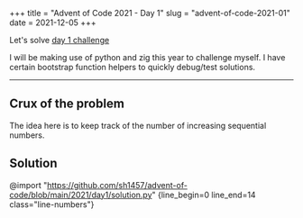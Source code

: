 +++
title = "Advent of Code 2021 - Day 1"
slug = "advent-of-code-2021-01"
date = 2021-12-05
+++

Let's solve [day 1 challenge](https://adventofcode.com/2021/day/1)

I will be making use of python and zig this year to challenge myself. I have certain bootstrap function helpers to
quickly debug/test solutions.

---

## Crux of the problem

The idea here is to keep track of the number of increasing sequential numbers.

## Solution

@import "https://github.com/sh1457/advent-of-code/blob/main/2021/day1/solution.py" {line_begin=0 line_end=14
class="line-numbers"}
